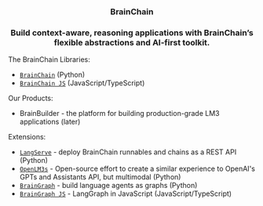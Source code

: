 <h3 align="center">
  <!--
  <img
    src="https://raw.githubusercontent.com/BrainChainAI/.github/main/profile/logo-light.svg#gh-dark-mode-only"
    height="110"
  />
  <img
    src="https://raw.githubusercontent.com/BrainChainAI/.github/main/profile/logo-dark.svg#gh-light-mode-only"
    height="110"
  />
  -->
  <b>BrainChain</b>
</h3>

<!--
<div>
  <p align="center">
    <a
    href="https://twitter.com/BrainChainai">
        <img src="https://img.shields.io/badge/X/Twitter-000000?style=for-the-badge&logo=x&logoColor=white" />
    </a>
    <a href="https://www.linkedin.com/company/BrainChain/">
        <img src="https://img.shields.io/badge/LinkedIn-0077B5?style=for-the-badge&logo=linkedin&logoColor=white" />
    </a>
    <a href="https://discord.gg/5Fgux4em9W">
        <img src="https://img.shields.io/badge/Discord-5865F2?style=for-the-badge&logo=discord&logoColor=white" />
    </a>
    <a href="https://www.youtube.com/@BrainChain">
        <img src="https://img.shields.io/badge/YouTube-FF0000?style=for-the-badge&logo=youtube&logoColor=white" />
    </a>
  </p>
</div>
-->

<h3 align="center">
  <p>Build context-aware, reasoning applications with BrainChain’s flexible abstractions and AI-first toolkit.</p>
</h3>

The BrainChain Libraries:

- [`BrainChain`](https://github.com/BrainChainAI/BrainChain) (Python)
- [`BrainChain JS`](https://github.com/BrainChainAI/BrainChainjs) (JavaScript/TypeScript)

Our Products:
- BrainBuilder <!--[`BrainBuilder`](https://docs.builder.BrainChain.com)-->- the platform for building production-grade LM3 applications (later)

Extensions:
- [`LangServe`](https://github.com/BrainChainAI/brainserve) - deploy BrainChain runnables and chains as a REST API (Python)
- [`OpenLM3s`](https://github.com/BrainChainAI/openlm3s) - Open-source effort to create a similar experience to OpenAI's GPTs and Assistants API, but multimodal (Python)
- [`BrainGraph`](https://github.com/BrainChainAI/braingraph) - build language agents as graphs (Python)
- [`BrainGraph JS`](https://github.com/BrainChainAI/braingraphjs) - LangGraph in JavaScript (JavaScript/TypeScript)

<!--
## Learn more

| Section | Description |
|-|-|
| [Company Website](https://BrainChain.com) | BrainChain product and company info |
| [Python Documentation](https://python.BrainChain.com/docs/get_started/quickstart) | Get started with the Python library |
| [JavaScript Documentation](https://js.BrainChain.com/docs/get_started/quickstart) | Get started with the JavaScript library |
-->

